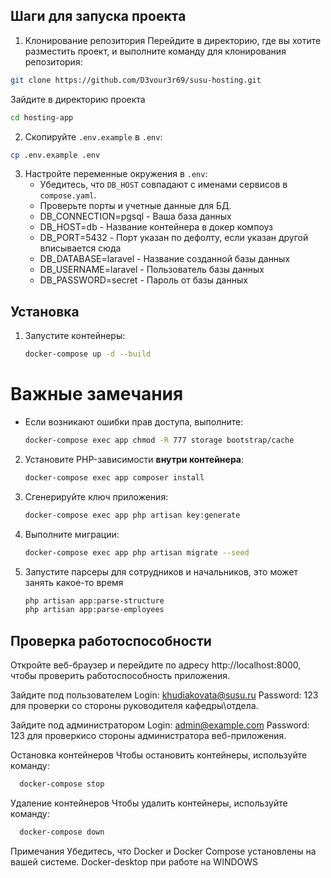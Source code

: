 ## Шаги для запуска проекта


1. Клонирование репозитория
Перейдите в директорию, где вы хотите разместить проект, и выполните команду для клонирования репозитория:
```bash
git clone https://github.com/D3vour3r69/susu-hosting.git
```
Зайдите в директорию проекта
```bash
cd hosting-app
```

2. Скопируйте `.env.example` в `.env`:
```bash
cp .env.example .env
```
   
3. Настройте переменные окружения в `.env`:
   - Убедитесь, что `DB_HOST` совпадают с именами сервисов в `compose.yaml`.
   - Проверьте порты и учетные данные для БД.
   - DB_CONNECTION=pgsql - Ваша база данных
   - DB_HOST=db - Название контейнера в докер компоуз
   - DB_PORT=5432 - Порт указан по дефолту, если указан другой вписывается сюда
   - DB_DATABASE=laravel - Название созданной базы данных
   - DB_USERNAME=laravel - Пользователь базы данных
   - DB_PASSWORD=secret - Пароль от базы данных

## Установка

1. Запустите контейнеры:
   ```bash
   docker-compose up -d --build
   ```
# Важные замечания
- Если возникают ошибки прав доступа, выполните:
  ```bash
  docker-compose exec app chmod -R 777 storage bootstrap/cache
  ```
2. Установите PHP-зависимости **внутри контейнера**:
   ```bash
   docker-compose exec app composer install
   ```

3. Сгенерируйте ключ приложения:
   ```bash
   docker-compose exec app php artisan key:generate
   ```

4. Выполните миграции:
   ```bash
   docker-compose exec app php artisan migrate --seed
   ```
5. Запустите парсеры для сотрудников и начальников, это может занять какое-то время
   ```bash
   php artisan app:parse-structure
   php artisan app:parse-employees      
   ```
## Проверка работоспособности

  Откройте веб-браузер и перейдите по адресу http://localhost:8000, чтобы проверить работоспособность приложения.

   Зайдите под пользователем Login: khudiakovata@susu.ru Password: 123 для проверки со стороны руководителя кафедры\отдела.

   Зайдите под администратором Login: admin@example.com Password: 123 для проверкисо стороны администратора веб-приложения.
 
Остановка контейнеров
Чтобы остановить контейнеры, используйте команду:
```bash
  docker-compose stop
```
 Удаление контейнеров
Чтобы удалить контейнеры, используйте команду:
```bash
  docker-compose down
```
Примечания
Убедитесь, что Docker и Docker Compose установлены на вашей системе.
Docker-desktop при работе на WINDOWS


